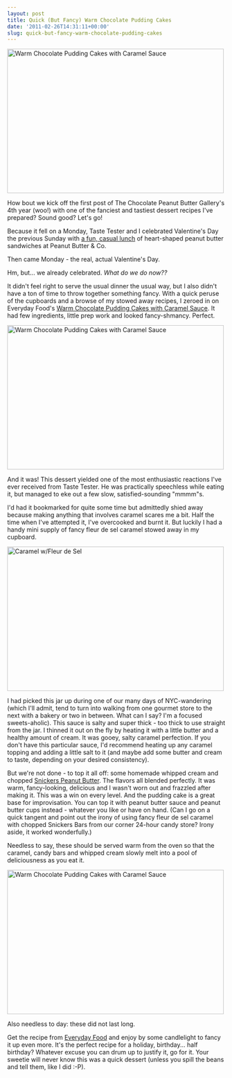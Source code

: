 ```yaml
---
layout: post
title: Quick (But Fancy) Warm Chocolate Pudding Cakes
date: '2011-02-26T14:31:11+00:00'
slug: quick-but-fancy-warm-chocolate-pudding-cakes
---
```

<a title="Warm Chocolate Pudding Cakes with Caramel Sauce by kstar810, on Flickr" href="http://www.flickr.com/photos/kstar810/5479112594/"><img src="http://farm6.static.flickr.com/5213/5479112594_1791045c75.jpg" alt="Warm Chocolate Pudding Cakes with Caramel Sauce" width="500" height="333" /></a>

How bout we kick off the first post of The Chocolate Peanut Butter Gallery's 4th year (woo!) with one of the fanciest and tastiest dessert recipes I've prepared? Sound good? Let's go!

Because it fell on a Monday, Taste Tester and I celebrated Valentine's Day the previous Sunday with <a href="http://www.cpbgallery.com/2011/02/14/a-table-for-two-peanut-butter-lovers/">a fun, casual lunch</a> of heart-shaped peanut butter sandwiches at Peanut Butter &amp; Co.

Then came Monday - the real, actual Valentine's Day.

Hm, but... we already celebrated. <em>What do we do now??</em>

It didn't feel right to serve the usual dinner the usual way, but I also didn't have a ton of time to throw together something fancy. With a quick peruse of the cupboards and a browse of my stowed away recipes, I zeroed in on Everyday Food's <a href="http://www.pbs.org/everydayfood/recipes/warm_chocolate_pudding_cakes_with_caramel_sauce.html">Warm Chocolate Pudding Cakes with Caramel Sauce</a>. It had few ingredients, little prep work and looked fancy-shmancy. Perfect.

<a title="Warm Chocolate Pudding Cakes with Caramel Sauce by kstar810, on Flickr" href="http://www.flickr.com/photos/kstar810/5478496471/"><img src="http://farm6.static.flickr.com/5135/5478496471_315462f928.jpg" alt="Warm Chocolate Pudding Cakes with Caramel Sauce" width="500" height="333" /></a>

And it was! This dessert yielded one of the most enthusiastic reactions I've ever received from Taste Tester. He was practically speechless while eating it, but managed to eke out a few slow, satisfied-sounding "mmmm"s.

I'd had it bookmarked for quite some time but admittedly shied away because making anything that involves caramel scares me a bit. Half the time when I've attempted it, I've overcooked and burnt it. But luckily I had a handy mini supply of fancy fleur de sel caramel stowed away in my cupboard.

<a title="Caramel w/Fleur de Sel by kstar810, on Flickr" href="http://www.flickr.com/photos/kstar810/5478496827/"><img src="http://farm6.static.flickr.com/5097/5478496827_95113bf5c0.jpg" alt="Caramel w/Fleur de Sel" width="500" height="333" /></a>

I had picked this jar up during one of our many days of NYC-wandering (which I'll admit, tend to turn into walking from one gourmet store to the next with a bakery or two in between. What can I say? I'm a focused sweets-aholic). This sauce is salty and super thick - too thick to use straight from the jar. I thinned it out on the fly by heating it with a little butter and a healthy amount of cream. It was gooey, salty caramel perfection. If you don't have this particular sauce, I'd recommend heating up any caramel topping and adding a little salt to it (and maybe add some butter and cream to taste, depending on your desired consistency).

But we're not done - to top it all off: some homemade whipped cream and chopped <a href="http://www.youtube.com/watch?v=6e0Gsn4khss">Snickers Peanut Butter</a>. The flavors all blended perfectly. It was warm, fancy-looking, delicious and I wasn't worn out and frazzled after making it. This was a win on every level. And the pudding cake is a great base for improvisation. You can top it with peanut butter sauce and peanut butter cups instead - whatever you like or have on hand. (Can I go on a quick tangent and point out the irony of using fancy fleur de sel caramel with chopped Snickers Bars from our corner 24-hour candy store? Irony aside, it worked wonderfully.)

Needless to say, these should be served warm from the oven so that the caramel, candy bars and whipped cream slowly melt into a pool of deliciousness as you eat it.

<a title="Warm Chocolate Pudding Cakes with Caramel Sauce by kstar810, on Flickr" href="http://www.flickr.com/photos/kstar810/5479095990/"><img src="http://farm6.static.flickr.com/5256/5479095990_e94f3d9321.jpg" alt="Warm Chocolate Pudding Cakes with Caramel Sauce" width="500" height="333" /></a>

Also needless to day: these did not last long.

Get the recipe from <a href="http://www.pbs.org/everydayfood/recipes/warm_chocolate_pudding_cakes_with_caramel_sauce.html">Everyday Food</a> and enjoy by some candlelight to fancy it up even more. It's the perfect recipe for a holiday, birthday... half birthday? Whatever excuse you can drum up to justify it, go for it. Your sweetie will never know this was a quick dessert (unless you spill the beans and tell them, like I did :-P).
